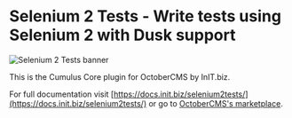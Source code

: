 # Selenium 2 Tests - Write tests using Selenium 2 with Dusk support 
![Selenium 2 Tests banner](https://raw.githubusercontent.com/initbizlab/initbizlab.github.io/master/selenium2tests/assets/images/selenium2tests-banner.png)

This is the Cumulus Core plugin for OctoberCMS by InIT.biz.

For full documentation visit [https://docs.init.biz/selenium2tests/](https://docs.init.biz/selenium2tests/) or go to [OctoberCMS's marketplace](https://octobercms.com/plugin/initbiz-selenium2tests).